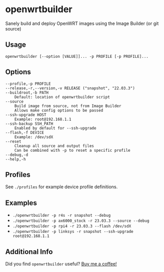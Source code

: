 # openwrtbuilder

Sanely build and deploy OpenWRT images using the Image Builder (or git source)

## Usage

`openwrtbuilder [--option [VALUE]]... -p PROFILE [-p PROFILE]...`

## Options

```(text)
--profile,-p PROFILE
--release,-r,--version,-v RELEASE ("snapshot", "22.03.3")
--buildroot,-b PATH
    Default: location of openwrtbuilder script
--source
    Build image from source, not from Image Builder
    Allows make config options to be passed
--ssh-upgrade HOST
    Example: root@192.168.1.1
--ssh-backup SSH_PATH
    Enabled by default for --ssh-upgrade
--flash,-f DEVICE
    Example: /dev/sdX
--reset
    Cleanup all source and output files
    Can be combined with -p to reset a specific profile
--debug,-d
--help,-h
```

## Profiles

See `./profiles` for example device profile definitions.

## Examples

* `./openwrtbuilder -p r4s -r snapshot --debug`
* `./openwrtbuilder -p ax6000_stock -r 23.03.3 --source --debug`
* `./openwrtbuilder -p rpi4 -r 23.03.3 --flash /dev/sdX`
* `./openwrtbuilder -p linksys -r snapshot --ssh-upgrade root@192.168.1.1`

## Additional Info

Did you find `openwrtbuilder` useful? [Buy me a coffee!](https://paypal.me/bryanroessler?locale.x=en_US)
